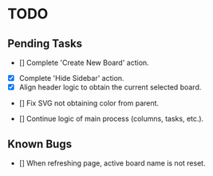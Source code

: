 # TODO

## Pending Tasks

- [] Complete 'Create New Board' action.
- [x] Complete 'Hide Sidebar' action.
- [x] Align header logic to obtain the current selected board.
- [] Fix SVG not obtaining color from parent.

- [] Continue logic of main process (columns, tasks, etc.).

## Known Bugs

- [] When refreshing page, active board name is not reset.